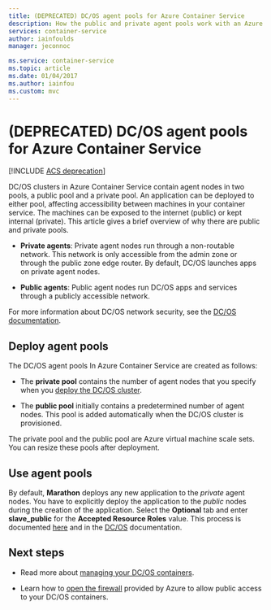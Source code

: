 ```yaml
---
title: (DEPRECATED) DC/OS agent pools for Azure Container Service
description: How the public and private agent pools work with an Azure Container Service DC/OS cluster
services: container-service
author: iainfoulds
manager: jeconnoc

ms.service: container-service
ms.topic: article
ms.date: 01/04/2017
ms.author: iainfou
ms.custom: mvc
---
```


# (DEPRECATED) DC/OS agent pools for Azure Container Service

[!INCLUDE [ACS deprecation](../../../includes/container-service-deprecation.md)]

DC/OS clusters in Azure Container Service contain agent nodes in two pools, a public pool and a private pool. An application can be deployed to either pool, affecting accessibility between machines in your container service. The machines can be exposed to the internet (public) or kept internal (private). This article gives a brief overview of why there are public and private pools.


* **Private agents**: Private agent nodes run through a non-routable network. This network is only accessible from the admin zone or through the public zone edge router. By default, DC/OS launches apps on private agent nodes. 

* **Public agents**: Public agent nodes run DC/OS apps and services through a publicly accessible network. 

For more information about DC/OS network security, see the [DC/OS documentation](https://dcos.io/docs/1.8/administration/securing-your-cluster/).

## Deploy agent pools

The DC/OS agent pools In Azure Container Service are created as follows:

* The **private pool** contains the number of agent nodes that you specify when you [deploy the DC/OS cluster](container-service-deployment.md). 

* The **public pool** initially contains a predetermined number of agent nodes. This pool is added automatically when the DC/OS cluster is provisioned.

The private pool and the public pool are Azure virtual machine scale sets. You can resize these pools after deployment.

## Use agent pools
By default, **Marathon** deploys any new application to the *private* agent nodes. You have to explicitly deploy the application to the *public* nodes during the creation of the application. Select the **Optional** tab and enter **slave_public** for the **Accepted Resource Roles** value. This process is documented [here](container-service-mesos-marathon-ui.md#deploy-a-docker-formatted-container) and in the [DC/OS](https://docs.mesosphere.com/1.7/administration/installing/oss/custom/create-public-agent/) documentation.

## Next steps
* Read more about [managing your DC/OS containers](container-service-mesos-marathon-ui.md).

* Learn how to [open the firewall](container-service-enable-public-access.md) provided by Azure to allow public access to your DC/OS containers.

